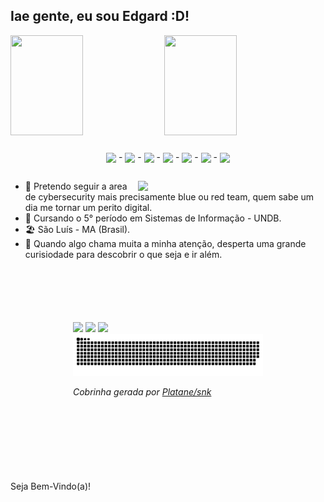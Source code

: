 ## Iae gente, eu sou Edgard :D!

<!-- GitHub Stats -->
<div style">
  <img height="160em" width="48%" src="https://github-readme-stats.vercel.app/api?username=EdgardMaia&count_private=true&show_icons=true&theme=synthwave" />
  <img height="160em" width="48%" src="https://github-readme-stats.vercel.app/api/top-langs/?username=EdgardMaia&theme=synthwave&layout=compact" />
</div>

###

<!-- Linguagens Mais Usadas -->
<div style="display: inline_block" align="center">
  <img align="center" width="35px" src="https://cdn.jsdelivr.net/gh/devicons/devicon/icons/html5/html5-original.svg" /> -
  <img align="center" width="35px" src="https://cdn.jsdelivr.net/gh/devicons/devicon/icons/css3/css3-original.svg" /> -
  <img align="center" width="35px" src="https://cdn.jsdelivr.net/gh/devicons/devicon/icons/python/python-original.svg" /> -
  <img align="center" width="35px" src="https://cdn.jsdelivr.net/gh/devicons/devicon@latest/icons/linux/linux-original.svg" /> -
  <img align="center" width="35px" src="https://cdn.jsdelivr.net/gh/devicons/devicon@latest/icons/git/git-original-wordmark.svg" /> -
  <img align="center" width="35px" src="https://cdn.jsdelivr.net/gh/devicons/devicon@latest/icons/github/github-original-wordmark.svg" /> -
  <img align="center" width="35px" src="https://cdn.jsdelivr.net/gh/devicons/devicon/icons/vscode/vscode-original.svg" />
</div>

##

<!-- Sobre mim -->
<img width="300px" align="right" src="https://cdn.discordapp.com/attachments/910354379729674313/952737631307956254/Simpson-GIF.gif"></img>
<div>
  
  - 🤟 Pretendo seguir a area de cybersecurity mais precisamente blue ou red team, quem sabe um dia me tornar um perito digital.
  - 📖 Cursando o 5° período em Sistemas de Informação - UNDB. 
  - 🏖️  São Luís - MA (Brasil).
  - 👀 Quando algo chama muita a minha atenção, desperta uma grande curisiodade para descobrir o que seja e ir além. 

</div>

##

<!-- Pode me encontrar por aqui -->
<div style="margin: 100px">
  <a href="https://www.instagram.com/_edgardmaia_/"><img src="https://img.shields.io/badge/Instagram-E4405F?style=for-the-badge&logo=instagram&logoColor=white" target="_blank"></img></a>
  <a href="https://www.linkedin.com/in/edgard-maia/"><img src="https://img.shields.io/badge/LinkedIn-0077B5?style=for-the-badge&logo=linkedin&logoColor=white" target="_blank"></img></a>
  <a href="mailto:edgardmaiaa@gmail.com"><img src="https://img.shields.io/badge/Gmail-D14836?style=for-the-badge&logo=gmail&logoColor=white" target="_blank"></img></a>

<picture>
  <source media="(prefers-color-scheme: dark)" srcset="https://raw.githubusercontent.com/platane/platane/output/github-contribution-grid-snake-dark.svg">
  <source media="(prefers-color-scheme: light)" srcset="https://raw.githubusercontent.com/platane/platane/output/github-contribution-grid-snake.svg">
  <img alt="github contribution grid snake animation" src="https://raw.githubusercontent.com/platane/platane/output/github-contribution-grid-snake.svg">
</picture>

_Cobrinha gerada por [Platane/snk](https://github.com/Platane/snk)_
</div>
<br><br>
Seja Bem-Vindo(a)!
